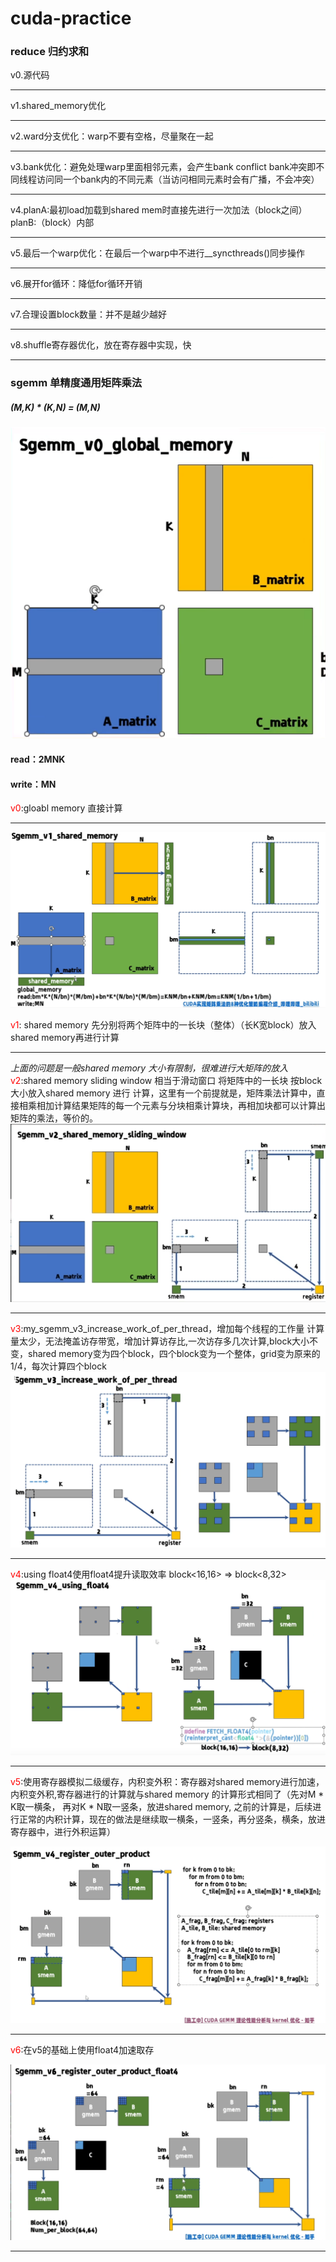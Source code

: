 # cuda-practice
### reduce 归约求和

v0.源代码

---------

v1.shared_memory优化

---------

v2.ward分支优化：warp不要有空格，尽量聚在一起

---------

v3.bank优化：避免处理warp里面相邻元素，会产生bank conflict 
    bank冲突即不同线程访问同一个bank内的不同元素（当访问相同元素时会有广播，不会冲突）

----------

v4.planA:最初load加载到shared mem时直接先进行一次加法（block之间）
  planB:（block）内部

-------------

v5.最后一个warp优化：在最后一个warp中不进行__syncthreads()同步操作

--------

v6.展开for循环：降低for循环开销

-----------

v7.合理设置block数量：并不是越少越好

-------

v8.shuffle寄存器优化，放在寄存器中实现，快

----------
### sgemm 单精度通用矩阵乘法
##### (M,K) * (K,N) = (M,N)
<img src="/static/sgemm_cpu.png"></img>

#### read：2MNK 
#### write：MN

<font color = "red">v0</font>:gloabl memory 直接计算

-----------------------------------------

<img src ="/static/shared_memory.png">


<font color = "red">v1</font>: shared memory 先分别将两个矩阵中的一长块（整体）（长K宽block）放入shared memory再进行计算

-------------------------------------

<i>上面的问题是一般shared memory 大小有限制，很难进行大矩阵的放入</i>
<font color = "red">v2</font>:shared memory sliding window 相当于滑动窗口 将矩阵中的一长块 按block大小放入shared memory 进行 计算，这里有一个前提就是，矩阵乘法计算中，直接相乘相加计算结果矩阵的每一个元素与分块相乘计算块，再相加块都可以计算出矩阵的乘法，等价的。
<img src="/static/shared_memory_sliding_window.png"></img>

------------------------------------

<font color = "red">v3</font>:my_sgemm_v3_increase_work_of_per_thread，增加每个线程的工作量 计算量太少，无法掩盖访存带宽，增加计算访存比,一次访存多几次计算,block大小不变，shared memory变为四个block，四个block变为一个整体，grid变为原来的1/4，每次计算四个block
<img src= "/static/sgemm_v3_increase_work_of_per_thread.png">

---------------------------------

<font color = "red">v4</font>:using float4使用float4提升读取效率
block<16,16>  => block<8,32>
<img src = "/static/using_float4.png"></img>

------------------------------

<font color = "red">v5</font>:使用寄存器模拟二级缓存，内积变外积：寄存器对shared memory进行加速， 内积变外积,寄存器进行的计算就与shared memory 的计算形式相同了（先对M * K取一横条， 再对K * N取一竖条，放进shared memory, 之前的计算是，后续进行正常的内积计算，现在的做法是继续取一横条，一竖条，再分竖条，横条，放进寄存器中，进行外积运算）

<img src = "/static/register_outer_product.png"></img>

--------------------------------

<font color = "red">v6</font>:在v5的基础上使用float4加速取存

<img src = "/static/register_outer_product_float4.png"></img>

-------------------
